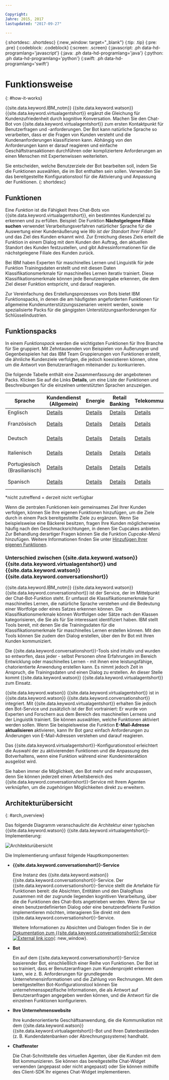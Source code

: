 ```yaml
---

Copyright:
Jahre: 2015, 2017
lastupdated: "2017-09-27"

---
```


{:shortdesc: .shortdesc}
{:new_window: target="_blank"}
{:tip: .tip}
{:pre: .pre}
{:codeblock: .codeblock}
{:screen: .screen}
{:javascript: .ph data-hd-programlang='javascript'}
{:java: .ph data-hd-programlang='java'}
{:python: .ph data-hd-programlang='python'}
{:swift: .ph data-hd-programlang='swift'}

# Funktionsweise
{: #how-it-works}

{{site.data.keyword.IBM_notm}} {{site.data.keyword.watson}} {{site.data.keyword.virtualagentshort}} ergänzt die Gleichung für Kundenzufriedenheit durch kognitive Konversation. Machen Sie den Chat-Bot von {{site.data.keyword.virtualagentshort}} zum ersten Kontaktpunkt für Benutzerfragen und -anforderungen. Der Bot kann natürliche Sprache so verarbeiten, dass er die Fragen von Kunden versteht und die Kundenanforderungen klassifizieren kann. Abhängig von den Anforderungen kann er darauf reagieren und einfache Geschäftstransaktionen durchführen oder kompliziertere Anforderungen an einen Menschen mit Expertenwissen weiterleiten.

Sie entscheiden, welche Benutzerziele der Bot bearbeiten soll, indem Sie die Funktionen auswählen, die im Bot enthalten sein sollen. Verwenden Sie das bereitgestellte Konfigurationstool für die Aktivierung und Anpassung der Funktionen.
{: shortdesc}

## Funktionen

Eine *Funktion* ist die Fähigkeit Ihres Chat-Bots von {{site.data.keyword.virtualagentshort}}, ein bestimmtes Kundenziel zu erkennen und zu erfüllen. Beispiel: Die Funktion **Nächstgelegene Filiale suchen** verwendet Verarbeitungsverfahren natürlicher Sprache für die Auswertung einer Kundenäußerung wie *Wo ist der Standort Ihrer Filiale?* und das Ziel des Kunden erkannt wird. Zur Erreichung dieses Ziels erteilt die Funktion in einem Dialog mit dem Kunden den Auftrag, den aktuellen Standort des Kunden festzustellen, und gibt Adressinformationen für die nächstgelegene Filiale des Kunden zurück.

Bei IBM haben Experten für maschinelles Lernen und Linguistik für jede Funktion Trainingsdaten erstellt und mit diesen Daten Klassifikationsmerkmale für maschinelles Lernen iterativ trainiert. Diese Klassifikationsmerkmale können jede Benutzereingabe erkennen, die dem Ziel dieser Funktion entspricht, und darauf reagieren.

Zur Vereinfachung des Erstellungsprozesses von Bots bietet IBM Funktionspacks, in denen die am häufigsten angeforderten Funktionen für allgemeine Kundenunterstützungsszenarien vereint werden, sowie spezialisierte Packs für die gängigsten Unterstützungsanforderungen für Schlüsselindustrien.

## Funktionspacks

In einem *Funktionspack* werden die wichtigsten Funktionen für Ihre Branche für Sie gruppiert. Mit Zehntausenden von Beispielen von Äußerungen und Gegenbeispielen hat das IBM Team Gruppierungen von Funktionen erstellt, die ähnliche Kundenziele verfolgen, die jedoch koexistieren können, ohne um die Antwort von Benutzeranfragen miteinander zu konkurrieren.

Die folgende Tabelle enthält eine Zusammenfassung der angebotenen Packs. Klicken Sie auf die Links **Details**, um eine Liste der Funktionen und Beschreibungen für die einzelnen unterstützten Sprachen anzuzeigen.

| Sprache | Kundendienst (Allgemein) | Energie  | Retail Banking | Telekommunikationsunternehmen | Versicherung |
|---------|--------------------------|----------|----------------|-------------------------------|--------------|
| Englisch  | [Details](/docs/services/virtual-agent/capabilities_list_general_en.html)   | [Details](/docs/services/virtual-agent/capabilities_list_energy_en.html) | [Details](/docs/services/virtual-agent/capabilities_list_banking_en.html)        | [Details](/docs/services/virtual-agent/capabilities_list_telco_en.html) | [Details](/docs/services/virtual-agent/capabilities_list_insurance_en.html) |
| Französisch   | [Details](/docs/services/virtual-agent/capabilities_list_general_fr.html) | [Details](/docs/services/virtual-agent/capabilities_list_energy_fr.html) | [Details](/docs/services/virtual-agent/capabilities_list_banking_fr.html) | [Details](/docs/services/virtual-agent/capabilities_list_telco_fr.html) | nicht zutreffend |
| Deutsch   | [Details](/docs/services/virtual-agent/capabilities_list_general.html) | [Details](/docs/services/virtual-agent/capabilities_list_energy.html) | [Details](/docs/services/virtual-agent/capabilities_list_banking.html) | [Details](/docs/services/virtual-agent/capabilities_list_telco.html) | nicht zutreffend |
| Italienisch | [Details](/docs/services/virtual-agent/capabilities_list_general_it.html) | [Details](/docs/services/virtual-agent/capabilities_list_energy_it.html) | [Details](/docs/services/virtual-agent/capabilities_list_banking_it.html) | [Details](/docs/services/virtual-agent/capabilities_list_telco_it.html) | nicht zutreffend |
| Portugiesisch (Brasilianisch) | [Details](/docs/services/virtual-agent/capabilities_list_general_pt-br.html)   | [Details](/docs/services/virtual-agent/capabilities_list_energy_pt-br.html) | [Details](/docs/services/virtual-agent/capabilities_list_banking_pt-br.html) | [Details](/docs/services/virtual-agent/capabilities_list_telco_pt-br.html) | nicht zutreffend |
| Spanisch | [Details](/docs/services/virtual-agent/capabilities_list_general_es.html)   | [Details](/docs/services/virtual-agent/capabilities_list_energy_en.html) | [Details](/docs/services/virtual-agent/capabilities_list_banking_en.html) | [Details](/docs/services/virtual-agent/capabilities_list_telco_es.html) | nicht zutreffend |

*nicht zutreffend = derzeit nicht verfügbar

Wenn die zentralen Funktionen kein gemeinsames Ziel Ihrer Kunden verfolgen, können Sie Ihre eigenen Funktionen hinzufügen, um die Ziele durch in einem Pack bereitgestellte Ziele zu ergänzen. Wenn Sie beispielsweise eine Bäckerei besitzen, fragen Ihre Kunden möglicherweise häufig nach den Geschmacksrichtungen, in denen Sie Cupcakes anbieten. Zur Behandlung derartiger Fragen können Sie die Funktion *Cupcake-Menü* hinzufügen. Weitere Informationen finden Sie unter [Hinzufügen Ihrer eigenen Funktionen](add-custom-capabilities.html).

### Unterschied zwischen {{site.data.keyword.watson}} {{site.data.keyword.virtualagentshort}} und {{site.data.keyword.watson}} {{site.data.keyword.conversationshort}}

{{site.data.keyword.IBM_notm}} {{site.data.keyword.watson}} {{site.data.keyword.conversationshort}} ist der Service, der im Mittelpunkt der Chat-Bot-Funktion steht. Er umfasst die Klassifikationsmerkmale für maschinelles Lernen, die natürliche Sprache verstehen und die Bedeutung einer Wortfolge oder eines Satzes erkennen können. Die Klassifikationsmerkmale können Wortfolgen oder Sätze nach den Klassen kategorisieren, die Sie als für Sie interessant identifiziert haben. IBM stellt Tools bereit, mit denen Sie die Trainingsdaten für die Klassifikationsmerkmale für maschinelles Lernen erstellen können. Mit den Tools können Sie zudem den Dialog erstellen, über den Ihr Bot mit Ihren Kunden kommuniziert.

Die {{site.data.keyword.conversationshort}}-Tools sind intuitiv und wurden so entworfen, dass jeder - selbst Personen ohne Erfahrungen im Bereich Entwicklung oder maschinelles Lernen - mit ihnen eine leistungsfähige, chatorientierte Anwendung erstellen kann. Es nimmt jedoch Zeit in Anspruch, die Trainingsdaten und einen Dialog zu erstellen. An dieser Stelle kommt {{site.data.keyword.watson}} {{site.data.keyword.virtualagentshort}} zum Einsatz.

{{site.data.keyword.watson}} {{site.data.keyword.virtualagentshort}} ist in {{site.data.keyword.watson}} {{site.data.keyword.conversationshort}} integriert. Mit {{site.data.keyword.virtualagentshort}} erhalten Sie jedoch den Bot-Service und zusätzlich ist der Bot vortrainiert: Er wurde von Experten und Forschern aus dem Bereich des maschinellen Lernens und der Linguistik trainiert. Sie können auswählen, welche Funktionen aktiviert werden sollen. Wenn Sie beispielsweise die Funktion **E-Mail-Adresse aktualisieren** aktivieren, kann Ihr Bot ganz einfach Anforderungen zu Änderungen von E-Mail-Adressen verstehen und darauf reagieren.

Das {{site.data.keyword.virtualagentshort}}-Konfigurationstool erleichtert die Auswahl der zu aktivierenden Funktionen und die Anpassung des Botverhaltens, wenn eine Funktion während einer Kundeninteraktion ausgelöst wird.

Sie haben immer die Möglichkeit, den Bot mehr und mehr anzupassen, denn Sie können jederzeit einen Arbeitsbereich des {{site.data.keyword.conversationshort}}-Service mit Ihrem Agenten verknüpfen, um die zugehörigen Möglichkeiten direkt zu erweitern.

## Architekturübersicht 
{: #arch_overview}

Das folgende Diagramm veranschaulicht die Architektur einer typischen {{site.data.keyword.watson}} {{site.data.keyword.virtualagentshort}}-Implementierung:

![Architekturübersicht](images/arch-overview.png)

Die Implementierung umfasst folgende Hauptkomponenten:

- **{{site.data.keyword.conversationshort}}-Service**

    Eine Instanz des {{site.data.keyword.watson}} {{site.data.keyword.conversationshort}}-Service. Der {{site.data.keyword.conversationshort}}-Service stellt die Artefakte für Funktionen bereit: die Absichten, Entitäten und den Dialogfluss zusammen mit der zugrunde liegenden kognitiven Verarbeitung, über die die Funktionen des Chat-Bots angetrieben werden. Wenn Sie nur einen benutzerdefinierten Dialog oder eine benutzerdefinierte Funktion implementieren möchten, interagieren Sie direkt mit dem {{site.data.keyword.conversationshort}}-Service.

    Weitere Informationen zu Absichten und Dialogen finden Sie in der [Dokumentation zum {{site.data.keyword.conversationshort}}-Service ![External link icon](../../icons/launch-glyph.svg "External link icon")](https://console.bluemix.net/docs/services/conversation/index.html#about "External link icon"){: new_window}.

- **Bot**

    Ein auf dem {{site.data.keyword.conversationshort}}-Service basierender Bot, einschließlich einer Reihe von Funktionen. Der Bot ist so trainiert, dass er Benutzeranfragen zum Kundenprojekt erkennen kann, wie z. B. Anforderungen für grundlegende Unternehmensinformationen und die Zahlung von Rechnungen. Mit dem bereitgestellten Bot-Konfigurationstool können Sie unternehmensspezifische Informationen, die als Antwort auf Benutzeranfragen angegeben werden können, und die Antwort für die einzelnen Funktionen konfigurieren.

- **Ihre Unternehmenswebsite**

    Ihre kundenorientierte Geschäftsanwendung, die die Kommunikation mit dem {{site.data.keyword.watson}} {{site.data.keyword.virtualagentshort}}-Bot und Ihren Datenbeständen (z. B. Kundendatenbanken oder Abrechnungssysteme) handhabt.

- **Chatfenster**

    Die Chat-Schnittstelle des virtuellen Agenten, über die Kunden mit dem Bot kommunizieren. Sie können das bereitgestellte Chat-Widget verwenden (angepasst oder nicht angepasst) oder Sie können mithilfe des Client-SDK Ihr eigenes Chat-Widget implementieren.
